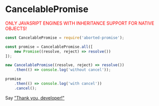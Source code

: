 # CancelablePromise

<span style="color:red">ONLY JAVASRIPT ENGINES WITH INHERITANCE SUPPORT FOR NATIVE OBJECTS!</span>

```js
const CancelablePromise = require('aborted-promise');

const promise = CancelablePromise.all([
    new Promise((resolve, reject) => resolve())
]);

new CancelablePromise((resolve, reject) => resolve())
    .then(() => console.log('without cancel'));

promise
    .then(() => console.log('with cancel'))
    .cancel();
```

Say ["Thank you, developer!"](https://www.paypal.me/igorkatsuba)